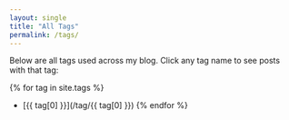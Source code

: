 ```yaml
---
layout: single
title: "All Tags"
permalink: /tags/
---
```


Below are all tags used across my blog. Click any tag name to see posts with that tag:

{% for tag in site.tags %}
- [{{ tag[0] }}](/tag/{{ tag[0] }})
{% endfor %}